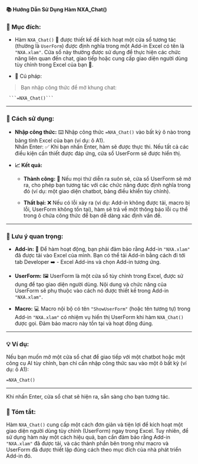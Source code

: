 **📚 Hướng Dẫn Sử Dụng Hàm NXA_Chat()**  

### 🌟 Mục đích:  
  - Hàm `NXA_Chat()` 💬 được thiết kế để kích hoạt một cửa sổ tương tác (thường là `UserForm`) được định nghĩa trong một Add-in Excel có tên là `"NXA.xlam"`. Cửa sổ này thường được sử dụng để thực hiện các chức năng liên quan đến chat, giao tiếp hoặc cung cấp giao diện người dùng tùy chỉnh trong Excel của bạn 🚀.  

  - 📝 Cú pháp:  
> Bạn nhập công thức để mở khung chat:  

     ```=NXA_Chat()```
    
---

### 🚀 Cách sử dụng:  

  - **Nhập công thức:** ⌨️ Nhập công thức `=NXA_Chat()` vào bất kỳ ô nào trong bảng tính Excel của bạn (ví dụ: ô A1).  
  Nhấn Enter: ✅ Khi bạn nhấn Enter, hàm sẽ được thực thi. Nếu tất cả các điều kiện cần thiết được đáp ứng, cửa sổ UserForm sẽ được hiển thị.  

- **📈 Kết quả:**

  - **Thành công:** 🎉 Nếu mọi thứ diễn ra suôn sẻ, cửa sổ UserForm sẽ mở ra, cho phép bạn tương tác với các chức năng được định nghĩa trong đó (ví dụ: một giao diện chatbot, bảng điều khiển tùy chỉnh).

  - **Thất bại:** ❌ Nếu có lỗi xảy ra (ví dụ: Add-in không được tải, macro bị lỗi, UserForm không tồn tại), hàm sẽ trả về một thông báo lỗi cụ thể trong ô chứa công thức để bạn dễ dàng xác định vấn đề.

---

### 📌 Lưu ý quan trọng: 

  - **Add-in:** 🧩 Để hàm hoạt động, bạn phải đảm bảo rằng Add-in `"NXA.xlam"` đã được tải vào Excel của mình. Bạn có thể tải Add-in bằng cách đi tới tab Developer ➡️    - Excel Add-ins và chọn Add-in tương ứng.

  - **UserForm:** 🖼️ UserForm là một cửa sổ tùy chỉnh trong Excel, được sử dụng để tạo giao diện người dùng. Nội dung và chức năng của UserForm sẽ phụ thuộc vào cách nó được thiết kế trong Add-in `"NXA.xlam"`.

  - **Macro:** 💻 Macro nội bộ có tên `"ShowUserForm"` (hoặc tên tương tự) trong Add-in `"NXA.xlam"` có nhiệm vụ hiển thị UserForm khi hàm `NXA_Chat()` được gọi. Đảm bảo macro này tồn tại và hoạt động đúng.  

---

### 💡 Ví dụ:  
Nếu bạn muốn mở một cửa sổ chat để giao tiếp với một chatbot hoặc một công cụ AI tùy chỉnh, bạn chỉ cần nhập công thức sau vào một ô bất kỳ (ví dụ: ô A1):

  ```=NXA_Chat()```

---

Khi nhấn Enter, cửa sổ chat sẽ hiện ra, sẵn sàng cho bạn tương tác.  

### 🎯 Tóm tắt:  

Hàm `NXA_Chat()` cung cấp một cách đơn giản và tiện lợi để kích hoạt một giao diện người dùng tùy chỉnh (UserForm) ngay trong Excel. Tuy nhiên, để sử dụng hàm này một cách hiệu quả, bạn cần đảm bảo rằng Add-in `"NXA.xlam"` đã được tải, và các thành phần bên trong như macro và UserForm đã được thiết lập đúng cách theo mục đích của nhà phát triển Add-in đó.  
